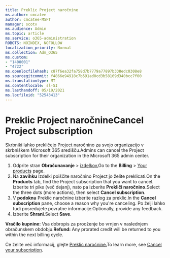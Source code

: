 ```yaml
---
title: Preklic Project naročnine
ms.author: cmcatee
author: cmcatee-MSFT
manager: scotv
ms.audience: Admin
ms.topic: article
ms.service: o365-administration
ROBOTS: NOINDEX, NOFOLLOW
localization_priority: Normal
ms.collection: Adm_O365
ms.custom:
- "1400001"
- "4722"
ms.openlocfilehash: c87f6ea32fa758d7b7779a77897b338edc0308e8
ms.sourcegitcommit: f4866e94918c7b591ad0cd3b58169d340bcc7f00
ms.translationtype: MT
ms.contentlocale: sl-SI
ms.lasthandoff: 05/19/2021
ms.locfileid: "52543413"
---
```

# <a name="cancel-project-subscription"></a><span data-ttu-id="c3ccf-102">Preklic Project naročnine</span><span class="sxs-lookup"><span data-stu-id="c3ccf-102">Cancel Project subscription</span></span>

<span data-ttu-id="c3ccf-103">Skrbniki lahko prekličejo Project naročnino za svojo organizacijo v skrbniškem Microsoft 365 središču.</span><span class="sxs-lookup"><span data-stu-id="c3ccf-103">Admins can cancel the Project subscription for their organization in the Microsoft 365 admin center.</span></span>

1. <span data-ttu-id="c3ccf-104">Odprite stran **Obračunavanje** \> [izdelkov.](https://go.microsoft.com/fwlink/p/?linkid=842054)</span><span class="sxs-lookup"><span data-stu-id="c3ccf-104">Go to the **Billing** \> [Your products](https://go.microsoft.com/fwlink/p/?linkid=842054) page.</span></span>
2. <span data-ttu-id="c3ccf-105">Na **zavihku** Izdelki poiščite naročnino Project jo želite preklicati.</span><span class="sxs-lookup"><span data-stu-id="c3ccf-105">On the **Products** tab, find the Project subscription that you want to cancel.</span></span> <span data-ttu-id="c3ccf-106">Izberite tri pike (več dejanj), nato pa izberite **Prekliči naročnino.**</span><span class="sxs-lookup"><span data-stu-id="c3ccf-106">Select the three dots (more actions), then select **Cancel subscription**.</span></span>
3. <span data-ttu-id="c3ccf-107">V **podoknu** Preklic naročnine izberite razlog za preklic.</span><span class="sxs-lookup"><span data-stu-id="c3ccf-107">In the **Cancel subscription** pane, choose a reason why you're canceling.</span></span> <span data-ttu-id="c3ccf-108">Po želji lahko tudi posredujete povratne informacije.</span><span class="sxs-lookup"><span data-stu-id="c3ccf-108">Optionally, provide any feedback.</span></span>
4. <span data-ttu-id="c3ccf-109">Izberite **Shrani**.</span><span class="sxs-lookup"><span data-stu-id="c3ccf-109">Select **Save**.</span></span>

<span data-ttu-id="c3ccf-110">**Vračilo kupnine:** Vsa dobropis za prooženje bo vrnjen v naslednjem obračunskem obdobju.</span><span class="sxs-lookup"><span data-stu-id="c3ccf-110">**Refund:** Any prorated credit will be returned to you within the next billing cycle.</span></span>

<span data-ttu-id="c3ccf-111">Če želite več informacij, glejte [Preklic naročnine.](/microsoft-365/commerce/subscriptions/cancel-your-subscription)</span><span class="sxs-lookup"><span data-stu-id="c3ccf-111">To learn more, see [Cancel your subscription](/microsoft-365/commerce/subscriptions/cancel-your-subscription).</span></span>